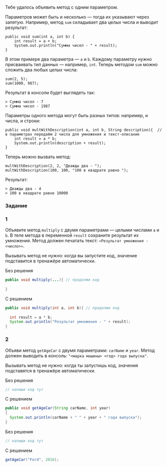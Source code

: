 Тебе удалось объявить метод с одним параметром.

Параметров может быть и несколько — тогда их указывают через запятую. Например, метод `sum` складывает два целых числа и выводит результат:

```
public void sum(int a, int b) { 
    int result = a + b;
    System.out.println("Сумма чисел - " + result);
} 
```

В этом примере два параметра — `a` и `b`. Каждому параметру нужно присваивать тип данных — например, `int`.
Теперь методом `sum` можно сложить два любых целых числа:

```
sum(2, 5);
sum(1000, 987); 
```

Результат в консоли будет выглядеть так:

```
> Сумма чисел - 7
> Сумма чисел - 1987 
```

Параметры одного метода могут быть разных типов: например, и числа, и строки:

```
public void multWithDescription(int a, int b, String description){  // в параметрах передаём 2 числа для умножения и текст-описание
    int result = a * b;
    System.out.println(description + result);
} 
```

Теперь можно вызвать метод:

```
multWithDescription(2, 2, "Дважды два - ");
multWithDescription(100, 100, "100 в квадрате равно "); 
```

Результат:

```
> Дважды два - 4
> 100 в квадрате равно 10000 
```

### Задание
### 1
Объявите метод `multiply` с двумя параметрами — целыми числами `a` и `b`. В теле метода в переменной `result` сохраните результат их умножения. Метод должен печатать текст: `«Результат умножения - <число>»`.

Вызывать метод не нужно: когда вы запустите код, значение подставится в тренажёре автоматически.

Без решения
```Java
public void multiply(...){ // продолжи код
		
}
```

С решением
```Java
public void multiply(int a, int b){ // продолжи код
 
  int result = a * b;
  System.out.println("Результат умножения - " + result);
}
```
### 2
Объяви метод `getAgeCar` с двумя параметрами: `carName` и `year`. Метод должен выводить в консоль: `"<марка машины> <год> года выпуска"`.

Вызывать метод не нужно: когда ты запустишь код, значения подставятся в тренажёре автоматически.

Без решения
```Java
// напиши код тут
```

С решением
```Java
public void getAgeCar(String carName, int year)
{
  System.out.println(carName + " " + year + " года выпуска");
}
```

Без решения
```Java
// напиши код тут
```

С решением
```Java
getAgeCar("Ford", 2016);
```